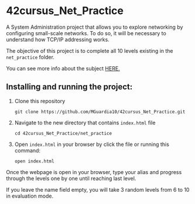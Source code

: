 # 42cursus_Net_Practice
A System Administration project that allows you to explore networking by configuring small-scale networks. To do so, it will be necessary to understand how TCP/IP addressing works.

The objective of this project is to complete all 10 levels existing in the `net_practice` folder.

You can see more info about the subject [HERE.](https://github.com/MGuardia10/42cursus/blob/main/subjects/en/netpractice_subject_en.pdf)

## Installing and running the project:

1. Clone this repository

	```
	git clone https://github.com/MGuardia10/42cursus_Net_Practice.git
	```
2. Navigate to the new directory that contains `index.html` file

	```
	cd 42cursus_Net_Practice/net_practice
   	```
3. Open `index.html` in your browser by click the file or running this command:

	```
	open index.html
	```

Once the webpage is open in your browser, type your alias and progress through the levels one by one until reaching last level.

If you leave the name field empty, you will take 3 random levels from 6 to 10 in evaluation mode.
